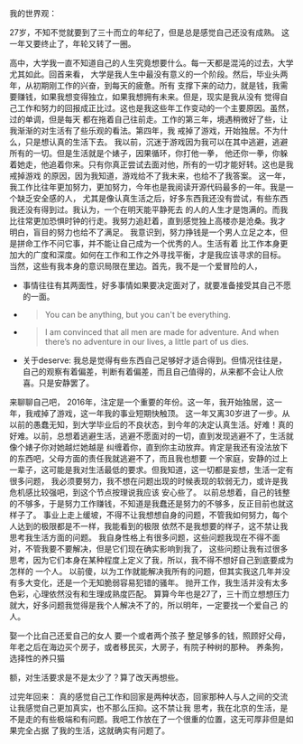 
我的世界观：

27岁，不知不觉就要到了三十而立的年纪了，但是总是感觉自己还没有成熟。
这一年又要终止了，年轮又转了一圈。


高中，大学我一直不知道自己的人生究竟想要什么。每一天都是混沌的过去，大学尤其如此。回首来看，
大学是我人生中最没有意义的一个阶段。然后，毕业头两年，从初期刚工作的兴奋，到每天的疲惫。所有
支撑下来的动力，就是钱，我需要赚钱，如果我想变得独立，如果我想拥有未来。但是，现实是我从没有
觉得自己工作和努力的回报成正比过。这也是我这些年工作变动的一个主要原因。虽然，过的单调，但是每天
都在拖着自己往前走。工作的第三年，境遇稍微好了些，让我渐渐的对生活有了些乐观的看法。第四年，我
戒掉了游戏，开始独居。不为什么，只是想认真的生活下去。
我以前，沉迷于游戏因为我可以在其中逃避，逃避所有的一切。但是生活就是个婊子，因果循环，你打他一拳，
他还你一拳，你躲着她走，他追着你来。只有你真正尝试去面对他，所有的一切才能好转。这也是我戒掉游戏
的原因，因为我知道，游戏给不了我未来，也给不了我答案。
这一年，我工作比往年更加努力，更加努力，今年也是我阅读开源代码最多的一年。我是一个缺乏安全感的人，
尤其是像认真生活之后，好多东西我还没有尝试，有些东西我还没有得到过。我认为，一个在明天能平静死去
的人的人生才是饱满的。而我比往常更加恐惧时钟的行走。我努力追赶着，直到感觉独上高楼亦是沧桑。我才
明白，盲目的努力也给不了满足。
我意识到，努力挣钱是一个男人立足之本，但是拼命工作不问它事，并不能让自己成为一个优秀的人。生活有着
比工作本身更加大的广度和深度。如何在工作和工作之外寻找平衡，才是我应该寻求的目标。
当然，这些有我本身的意识局限在里边。首先，我不是一个爱冒险的人，

* 事情往往有其两面性，好多事情如果要决定面对了，就要准备接受其自己不愿的一面。
* 
  > You can be anything, but you can't be everything.
* 
  > I am convinced that all men are made for adventure. And when there’s no adventure in our lives, a little part of us dies.

* 关于deserve:
  我总是觉得有些东西自己足够好才适合得到。但情况往往是，自己的观察有着偏差，判断有着偏差，而且自己值得的，从来都不会让人欣喜。只是安静罢了。
  




来聊聊自己吧，
2016年，注定是一个重要的年份。这一年，我开始独居，这一年，我戒掉了游戏，这一年我的事业短期快触顶。
这一年又离30岁进了一步。从以前的愚蠢无知，到大学毕业后的不良状态，到今年的决定认真生活。好难！真的
好难。以前，总想着逃避生活，逃避不愿面对的一切，直到发现逃避不了，生活就像个婊子你对她越烂她越是
纠缠着你，直到你主动放弃。肯定是我还有没法放下的东西吧，父母方面的责任我就逃避不了，而且我也想要
一个家庭，安静的过上一辈子，这可能是我对生活最低的要求。但我知道，这一切都是妄想，生活一定有很多问题，
我必须要努力，我不想在问题出现的时候表现的软弱无力，或许是我危机感比较强吧，到这个节点按理说我应该
安心些了。
以前总想着，自己的钱整的不够多，于是努力工作赚钱，不知道是我蠢还是努力的不够多，反正目前也就这样子了。
事业上走上缓坡，不得不让我想想自身的问题，不管我如何努力，每个人达到的极限都是不一样，我能看到的极限
依然不是我想要的样子，这不禁让我思考我生活方面的问题。
我自身性格上有很多问题，这些问题我现在不得不面对，不管我要不要解决，但是它们现在确实影响到我了，
这些问题让我有过很多思考，因为它们本身在某种程度上定义了我，所以，我不得不想好自己到底要成为怎样的
一个人。
以前傻，以为工作就能解决我所有的问题，但其实我这几年并没有多大变化，还是一个无知脆弱容易犯错的骚年。
抛开工作，我生活并没有太多色彩，心理依然没有和生理成熟度匹配。
算算今年也是27了，三十而立想想压力就大，好多问题我觉得是我个人解决不了的，所以明年，一定要找一个爱自己
的人。

娶一个比自己还爱自己的女人
要一个或者两个孩子
整足够多的钱，照顾好父母，年老之后在海边买个房子，或者移民买，大房子，有院子种树的那种。
养条狗，选择性的养只猫

额，对生活要求是不是太少了？算了改天再想些。





过完年回来：
真的感觉自己工作和回家是两种状态，回家那种人与人之间的交流让我感觉自己更加真实，也不那么压抑。这不禁让我
思考，我在北京的生活，是不是走的有些极端和有问题。我吧工作放在了一个很重的位置，这无可厚非但是如果完全占据
了我的生活，这就确实有问题了。












    


















  



